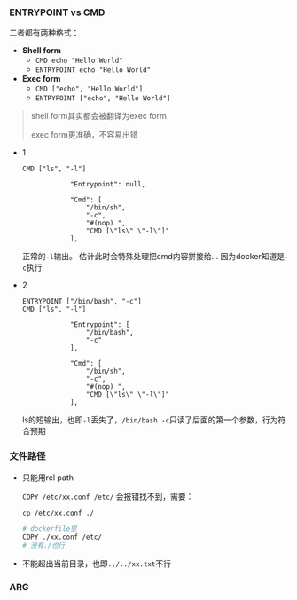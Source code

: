 



### ENTRYPOINT vs CMD

二者都有两种格式：

- **Shell form** 
  - `CMD echo "Hello World"`
  - `ENTRYPOINT echo "Hello World"`
- **Exec form**
  - `CMD ["echo", "Hello World"]`
  - `ENTRYPOINT ["echo", "Hello World"]`

> shell form其实都会被翻译为exec form
>
> exec form更准确，不容易出错



* 1

  ```
  CMD ["ls", "-l"]
  ```

  ```
              "Entrypoint": null,
              
              "Cmd": [
                  "/bin/sh",
                  "-c",
                  "#(nop) ",
                  "CMD [\"ls\" \"-l\"]"
              ],
  ```

  正常的`-l`输出。 估计此时会特殊处理把cmd内容拼接给... 因为docker知道是`-c`执行

* 2

  ```
  ENTRYPOINT ["/bin/bash", "-c"]
  CMD ["ls", "-l"]
  ```

  ```
              "Entrypoint": [
                  "/bin/bash",
                  "-c"
              ],
              
              "Cmd": [
                  "/bin/sh",
                  "-c",
                  "#(nop) ",
                  "CMD [\"ls\" \"-l\"]"
              ],            
  ```

  ls的短输出，也即`-l`丢失了，`/bin/bash -c`只读了后面的第一个参数，行为符合预期



### 文件路径

* 只能用rel path

  `COPY /etc/xx.conf /etc/` 会报错找不到，需要：

  ```sh
  cp /etc/xx.conf ./
  
  # dockerfile里
  COPY ./xx.conf /etc/
  # 没有./也行
  ```

  

* 不能超出当前目录，也即`../../xx.txt`不行





### ARG





